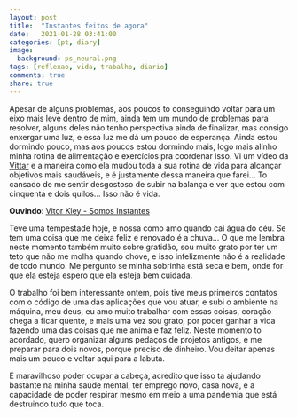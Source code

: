 ```yaml
---
layout: post
title:  "Instantes feitos de agora"
date:   2021-01-28 03:41:00
categories: [pt, diary]
image:
  background: ps_neural.png
tags: [reflexao, vida, trabalho, diario]
comments: true
share: true
---
```

Apesar de alguns problemas, aos poucos to conseguindo voltar para um eixo mais leve dentro de mim, ainda tem um mundo de problemas para resolver, alguns deles não tenho perspectiva ainda de finalizar, mas consigo enxergar uma luz, e essa luz me dá um pouco de esperança. Ainda estou dormindo pouco, mas aos poucos estou dormindo mais, logo mais alinho minha rotina de alimentação e exercícios pra coordenar isso. Vi um vídeo da <a href="https://www.instagram.com/pabllovittar/" target="_new">Vittar</a> e a maneira como ela mudou toda a sua rotina de vida para alcançar objetivos mais saudáveis, e é justamente dessa maneira que farei... To cansado de me sentir desgostoso de subir na balança e ver que estou com cinquenta e dois quilos... Isso não é vida.

<b>Ouvindo</b>: <a href="https://www.youtube.com/watch?v=RyOT0H0OHlM" target="_youtube">Vitor Kley - Somos Instantes</a>

Teve uma tempestade hoje, e nossa como amo quando cai água do céu. Se tem uma coisa que me deixa feliz e renovado é a chuva... O que me lembra neste momento também muito sobre gratidão, sou muito grato por ter um teto que não me molha quando chove, e isso infelizmente não é a realidade de todo mundo. Me pergunto se minha sobrinha está seca e bem, onde for que ela esteja espero que ela esteja bem cuidada.

O trabalho foi bem interessante ontem, pois tive meus primeiros contatos com o código de uma das aplicações que vou atuar, e subi o ambiente na máquina, meu deus, eu amo muito trabalhar com essas coisas, coração chega a ficar quente, e mais uma vez sou grato, por poder ganhar a vida fazendo uma das coisas que me anima e faz feliz. Neste momento to acordado, quero organizar alguns pedaços de projetos antigos, e me preparar para dois novos, porque preciso de dinheiro. Vou deitar apenas mais um pouco e voltar aqui para a labuta.

É maravilhoso poder ocupar a cabeça, acredito que isso ta ajudando bastante na minha saúde mental, ter emprego novo, casa nova, e a capacidade de poder respirar mesmo em meio a uma pandemia que está destruindo tudo que toca.